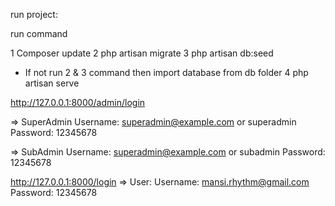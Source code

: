 run project:

run command 

1 Composer update
2 php artisan migrate
3 php artisan db:seed
- If not run 2 & 3 command then import database from db folder
4 php artisan serve

http://127.0.0.1:8000/admin/login

=> SuperAdmin
Username: superadmin@example.com or superadmin
Password: 12345678


=> SubAdmin
Username: superadmin@example.com or subadmin
Password: 12345678

http://127.0.0.1:8000/login
=> User:
Username: mansi.rhythm@gmail.com
Password: 12345678